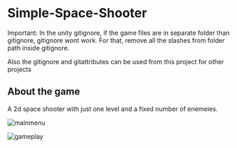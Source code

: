 # Simple-Space-Shooter

Important: In the unity gitignore, if the game files are in separate folder than gitignore, gitignore wont work. For that, remove all the slashes from folder path inside gitignore.

Also the gitignore and gitattributes can be used from this project for other projects

## About the game
 A 2d space shooter with just one level and a fixed number of enemeies.

 ![mainmenu](https://github.com/user-attachments/assets/a2c8cf1e-9aff-49bc-9e8c-2c2958655698)

 
![gameplay](https://github.com/user-attachments/assets/161f137b-fd5e-4e33-a1bf-52445bb05fb1)
